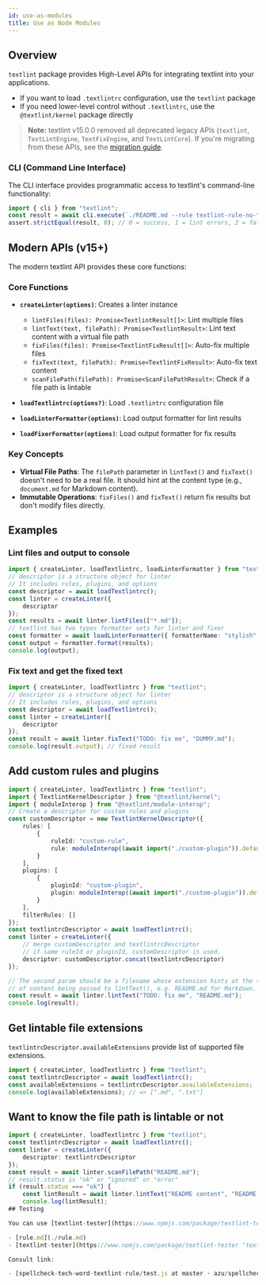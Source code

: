 ```yaml
---
id: use-as-modules
title: Use as Node Modules
---
```


## Overview

`textlint` package provides High-Level APIs for integrating textlint into your applications.

- If you want to load `.textlintrc` configuration, use the `textlint` package
- If you need lower-level control without `.textlintrc`, use the `@textlint/kernel` package directly

> **Note:** textlint v15.0.0 removed all deprecated legacy APIs (`textlint`, `TextLintEngine`, `TextFixEngine`, and `TextLintCore`). If you're migrating from these APIs, see the [migration guide](./migration-to-v15.md).

### CLI (Command Line Interface)

The CLI interface provides programmatic access to textlint's command-line functionality:

```js
import { cli } from "textlint";
const result = await cli.execute(`./README.md --rule textlint-rule-no-todo`);
assert.strictEqual(result, 0); // 0 = success, 1 = lint errors, 2 = fatal errors
```

## Modern APIs (v15+)

The modern textlint API provides these core functions:

### Core Functions

- **`createLinter(options)`**: Creates a linter instance
  - `lintFiles(files): Promise<TextlintResult[]>`: Lint multiple files
  - `lintText(text, filePath): Promise<TextlintResult>`: Lint text content with a virtual file path
  - `fixFiles(files): Promise<TextlintFixResult[]>`: Auto-fix multiple files  
  - `fixText(text, filePath): Promise<TextlintFixResult>`: Auto-fix text content
  - `scanFilePath(filePath): Promise<ScanFilePathResult>`: Check if a file path is lintable

- **`loadTextlintrc(options?)`**: Load `.textlintrc` configuration file
- **`loadLinterFormatter(options)`**: Load output formatter for lint results
- **`loadFixerFormatter(options)`**: Load output formatter for fix results

### Key Concepts

- **Virtual File Paths**: The `filePath` parameter in `lintText()` and `fixText()` doesn't need to be a real file. It should hint at the content type (e.g., `document.md` for Markdown content).
- **Immutable Operations**: `fixFiles()` and `fixText()` return fix results but don't modify files directly.

## Examples

### Lint files and output to console

```ts
import { createLinter, loadTextlintrc, loadLinterFormatter } from "textlint";
// descriptor is a structure object for linter
// It includes rules, plugins, and options
const descriptor = await loadTextlintrc();
const linter = createLinter({
    descriptor
});
const results = await linter.lintFiles(["*.md"]);
// textlint has two types formatter sets for linter and fixer
const formatter = await loadLinterFormatter({ formatterName: "stylish" });
const output = formatter.format(results);
console.log(output);
```

### Fix text and get the fixed text

```ts
import { createLinter, loadTextlintrc } from "textlint";
// descriptor is a structure object for linter
// It includes rules, plugins, and options
const descriptor = await loadTextlintrc();
const linter = createLinter({
    descriptor
});
const result = await linter.fixText("TODO: fix me", "DUMMY.md");
console.log(result.output); // fixed result
```

## Add custom rules and plugins

```ts
import { createLinter, loadTextlintrc } from "textlint";
import { TextlintKernelDescriptor } from "@textlint/kernel";
import { moduleInterop } from "@textlint/module-interop";
// Create a descriptor for custom rules and plugins
const customDescriptor = new TextlintKernelDescriptor({
    rules: [
        {
            ruleId: "custom-rule",
            rule: moduleInterop((await import("./custom-plugin")).default)
        }
    ],
    plugins: [
        {
            pluginId: "custom-plugin",
            plugin: moduleInterop((await import("./custom-plugin")).default)
        }
    ],
    filterRules: []
});
const textlintrcDescriptor = await loadTextlintrc();
const linter = createLinter({
    // merge customDescriptor and textlintrcDescriptor
    // if same ruleId or pluginId, customDescriptor is used.
    descriptor: customDescriptor.concat(textlintrcDescriptor)
});

// The second param should be a filename whose extension hints at the type
// of content being passed to lintText(), e.g. README.md for Markdown.
const result = await linter.lintText("TODO: fix me", "README.md");
console.log(result);

```

## Get lintable file extensions

`textlintrcDescriptor.availableExtensions` provide list of supported file extensions.

```ts
import { createLinter, loadTextlintrc } from "textlint";
const textlintrcDescriptor = await loadTextlintrc();
const availableExtensions = textlintrcDescriptor.availableExtensions;
console.log(availableExtensions); // => [".md", ".txt"]
```

## Want to know the file path is lintable or not

```ts
import { createLinter, loadTextlintrc } from "textlint";
const textlintrcDescriptor = await loadTextlintrc();
const linter = createLinter({
    descriptor: textlintrcDescriptor
});
const result = await linter.scanFilePath("README.md");
// result.status is "ok" or "ignored" or "error"
if (result.status === "ok") {
    const lintResult = await linter.lintText("README content", "README.md");
    console.log(lintResult);
## Testing

You can use [textlint-tester](https://www.npmjs.com/package/textlint-tester) for testing your custom rule.

- [rule.md](./rule.md)
- [textlint-tester](https://www.npmjs.com/package/textlint-tester "textlint-tester")

Consult link:

- [spellcheck-tech-word-textlint-rule/test.js at master · azu/spellcheck-tech-word-textlint-rule](https://github.com/azu/textlint-rule-spellcheck-tech-word/blob/master/test/test.js "spellcheck-tech-word-textlint-rule/test.js at master · azu/spellcheck-tech-word-textlint-rule")
